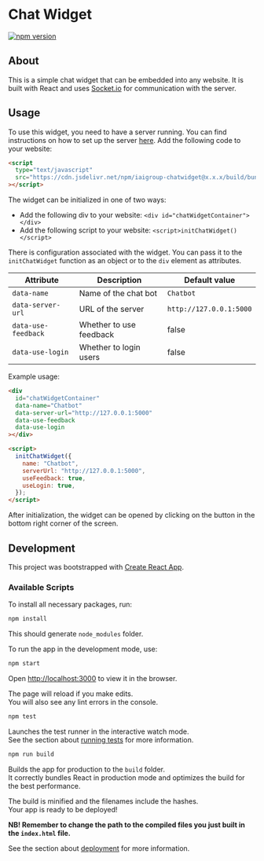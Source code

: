 # Chat Widget

[![npm version](https://img.shields.io/npm/v/iaigroup-chatwidget?style=flat)](https://www.npmjs.com/package/iaigroup-chatwidget)

## About

This is a simple chat widget that can be embedded into any website. It is built with React and uses [Socket.io](https://socket.io/) for communication with the server.

## Usage

To use this widget, you need to have a server running. You can find instructions on how to set up the server [here](../README.md).
Add the following code to your website:

```html
<script
  type="text/javascript"
  src="https://cdn.jsdelivr.net/npm/iaigroup-chatwidget@x.x.x/build/bundle.min.js"
></script>
```

The widget can be initialized in one of two ways:

  * Add the following div to your website:
  `<div id="chatWidgetContainer"></div>`
  * Add the following script to your website:
  `<script>initChatWidget()</script>`

There is configuration associated with the widget. You can pass it to the `initChatWidget` function as an object or to the `div` element as attributes.

| Attribute           | Description             | Default value                 |
| ------------------- | ----------------------- | -----------------------       |
| `data-name`         | Name of the chat bot    | `Chatbot`                     |
| `data-server-url`   | URL of the server       | `http://127.0.0.1:5000`  |
| `data-use-feedback` | Whether to use feedback | false                         |
| `data-use-login`    | Whether to login users  | false                         |

Example usage:

```html
<div
  id="chatWidgetContainer"
  data-name="Chatbot"
  data-server-url="http://127.0.0.1:5000"
  data-use-feedback
  data-use-login
></div>
```

```html
<script>
  initChatWidget({
    name: "Chatbot",
    serverUrl: "http://127.0.0.1:5000",
    useFeedback: true,
    useLogin: true,
  });
</script>
```

After initialization, the widget can be opened by clicking on the button in the bottom right corner of the screen.

## Development

This project was bootstrapped with [Create React App](https://github.com/facebook/create-react-app).

### Available Scripts

To install all necessary packages, run:

```bash
npm install
```

This should generate `node_modules` folder.

To run the app in the development mode, use:

```bash
npm start
```

Open [http://localhost:3000](http://localhost:3000) to view it in the browser.

The page will reload if you make edits.\
You will also see any lint errors in the console.

```bash
npm test
```

Launches the test runner in the interactive watch mode.\
See the section about [running tests](https://facebook.github.io/create-react-app/docs/running-tests) for more information.

```bash
npm run build
```

Builds the app for production to the `build` folder.\
It correctly bundles React in production mode and optimizes the build for the best performance.

The build is minified and the filenames include the hashes.\
Your app is ready to be deployed!

**NB! Remember to change the path to the compiled files you just built in the `index.html` file.**

See the section about [deployment](https://facebook.github.io/create-react-app/docs/deployment) for more information.
